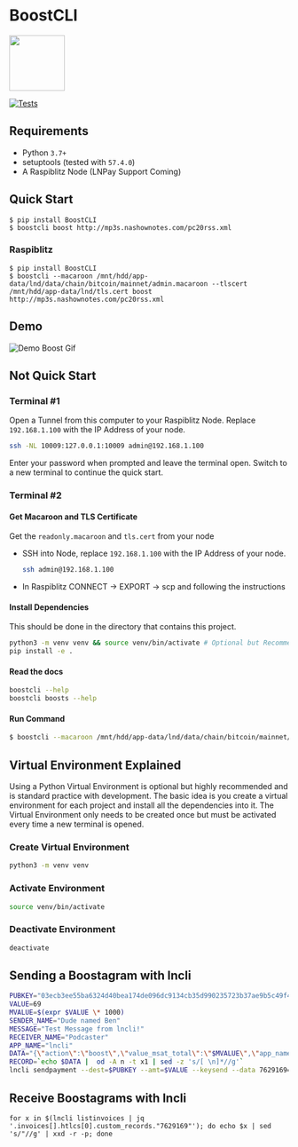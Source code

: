 
# BoostCLI

<img width=100 height=100 src="boostcli.png" />

[![Tests](https://github.com/valcanobacon/BoostCLI/actions/workflows/ci.yml/badge.svg)](https://github.com/valcanobacon/BoostCLI/actions/workflows/ci.yml)


## Requirements

* Python `3.7+`
* setuptools (tested with `57.4.0`)
* A Raspiblitz Node (LNPay Support Coming)

## Quick Start

```
$ pip install BoostCLI
$ boostcli boost http://mp3s.nashownotes.com/pc20rss.xml
```

### Raspiblitz

```
$ pip install BoostCLI
$ boostcli --macaroon /mnt/hdd/app-data/lnd/data/chain/bitcoin/mainnet/admin.macaroon --tlscert /mnt/hdd/app-data/lnd/tls.cert boost http://mp3s.nashownotes.com/pc20rss.xml
```

## Demo

![Demo Boost Gif](https://user-images.githubusercontent.com/95843224/180660770-2d58646a-95aa-42f2-8505-c7715b1c4048.gif)

## Not Quick Start 

### Terminal #1

Open a Tunnel from this computer to your Raspiblitz Node. Replace `192.168.1.100` with the IP Address of your node.

```sh
ssh -NL 10009:127.0.0.1:10009 admin@192.168.1.100
```

Enter your password when prompted and leave the terminal open.  Switch to a new terminal to continue the quick start.

### Terminal #2

#### Get Macaroon and TLS Certificate

Get the `readonly.macaroon` and `tls.cert` from your node

* SSH into Node, replace `192.168.1.100` with the IP Address of your node.  

    ```sh
    ssh admin@192.168.1.100 
    ```

* In Raspiblitz CONNECT -> EXPORT -> scp and following the instructions

#### Install Dependencies

This should be done in the directory that contains this project.

```sh
python3 -m venv venv && source venv/bin/activate # Optional but Recommended
pip install -e .
```

#### Read the docs

```sh
boostcli --help
boostcli boosts --help
```

#### Run Command

```sh
$ boostcli --macaroon /mnt/hdd/app-data/lnd/data/chain/bitcoin/mainnet/admin.macaroon --tlscert /mnt/hdd/app-data/lnd/tls.cert boost http://mp3s.nashownotes.com/pc20rss.xml
```

## Virtual Environment Explained

Using a Python Virtual Environment is optional but highly recommended and is standard practice with development. The basic idea is you create a virtual environment for each project and install all the dependencies into it. The Virtual Environment only needs to be created once but must be activated every time a new terminal is opened.

### Create Virtual Environment

```sh
python3 -m venv venv
```

### Activate Environment

```sh
source venv/bin/activate
```

### Deactivate Environment

```sh
deactivate
```

## Sending a Boostagram with lncli

```sh
PUBKEY="03ecb3ee55ba6324d40bea174de096dc9134cb35d990235723b37ae9b5c49f4f53"
VALUE=69
MVALUE=$(expr $VALUE \* 1000)
SENDER_NAME="Dude named Ben"
MESSAGE="Test Message from lncli!"
RECEIVER_NAME="Podcaster"
APP_NAME="lncli"
DATA="{\"action\":\"boost\",\"value_msat_total\":\"$MVALUE\",\"app_name\":\"$APP_NAME\",\"sender_name\": \"$SENDER_NAME\",\"name\":\"$RECEIVER_NAME\",\"message\":\"$MESSAGE\"}"
RECORD=`echo $DATA |  od -A n -t x1 | sed -z 's/[ \n]*//g'`
lncli sendpayment --dest=$PUBKEY --amt=$VALUE --keysend --data 7629169=$RECORD
```

## Receive Boostagrams with lncli

```
for x in $(lncli listinvoices | jq '.invoices[].htlcs[0].custom_records."7629169"'); do echo $x | sed 's/"//g' | xxd -r -p; done
```
